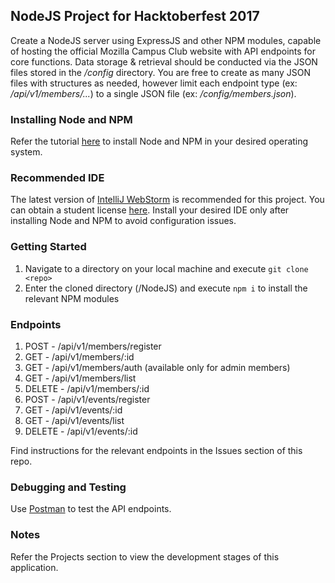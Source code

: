 ## NodeJS Project for Hacktoberfest 2017
Create a NodeJS server using ExpressJS and other NPM modules, capable of hosting the official Mozilla Campus Club website with API endpoints for core functions. Data storage & retrieval should be conducted via the JSON files stored in the _/config_ directory. You are free to create as many JSON files with structures as needed, however limit each endpoint type (ex: _/api/v1/members/..._) to a single JSON file (ex: _/config/members.json_).

### Installing Node and NPM
Refer the tutorial [here](https://nodejs.org/en/download/package-manager/) to install Node and NPM in your desired operating system.

### Recommended IDE
The latest version of [IntelliJ WebStorm](https://www.jetbrains.com/webstorm/) is recommended for this project. You can obtain a student license [here](https://www.jetbrains.com/student/). Install your desired IDE only after installing Node and NPM to avoid configuration issues.

### Getting Started
1. Navigate to a directory on your local machine and execute `git clone <repo>`
2. Enter the cloned directory (/NodeJS) and execute `npm i` to install the relevant NPM modules 

### Endpoints
1. POST - /api/v1/members/register
2. GET - /api/v1/members/:id
3. GET - /api/v1/members/auth (available only for admin members)
3. GET - /api/v1/members/list
4. DELETE - /api/v1/members/:id
5. POST - /api/v1/events/register
6. GET - /api/v1/events/:id
7. GET - /api/v1/events/list
8. DELETE - /api/v1/events/:id

Find instructions for the relevant endpoints in the Issues section of this repo.

### Debugging and Testing
Use [Postman](https://chrome.google.com/webstore/detail/postman/fhbjgbiflinjbdggehcddcbncdddomop?hl=en) to test the API endpoints.

### Notes
Refer the Projects section to view the development stages of this application.
